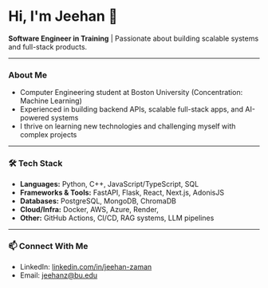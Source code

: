 # Hi, I'm Jeehan 👋

**Software Engineer in Training** | Passionate about building scalable systems and full-stack products.

---

### About Me
- Computer Engineering student at Boston University (Concentration: Machine Learning)  
- Experienced in building backend APIs, scalable full-stack apps, and AI-powered systems  
- I thrive on learning new technologies and challenging myself with complex projects   

---

### 🛠️ Tech Stack
- **Languages:** Python, C++, JavaScript/TypeScript, SQL  
- **Frameworks & Tools:** FastAPI, Flask, React, Next.js, AdonisJS  
- **Databases:** PostgreSQL, MongoDB, ChromaDB  
- **Cloud/Infra:** Docker, AWS, Azure, Render, 
- **Other:** GitHub Actions, CI/CD, RAG systems, LLM pipelines  

---

### 📫 Connect With Me
- LinkedIn: [linkedin.com/in/jeehan-zaman](#)  
- Email: jeehanz@bu.edu  


